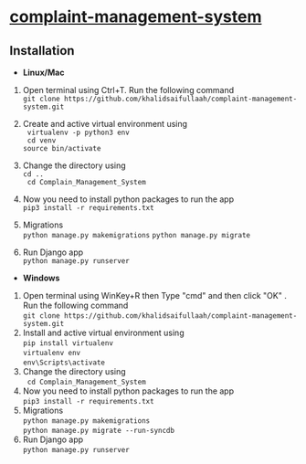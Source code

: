 # [complaint-management-system](https://complaint-management-demo.herokuapp.com/)

## Installation
- **Linux/Mac**
1. Open terminal using Ctrl+T. Run the following command <br>
`git clone https://github.com/khalidsaifullaah/complaint-management-system.git`

2. Create and active virtual environment using  <br>
` virtualenv -p python3 env` <br>
` cd venv` <br>
`source bin/activate` <br>
3. Change the directory using <br>
`cd ..` <br>
` cd Complain_Management_System`<br>
4. Now you need to install python packages to run the app <br>
`pip3 install -r requirements.txt`
5. Migrations <br>
`python manage.py makemigrations`
`python manage.py migrate`
7. Run Django app <br>
`python manage.py runserver`
- **Windows**
1. Open terminal using WinKey+R then Type "cmd" and then click "OK" . Run the following command <br>
`git clone https://github.com/khalidsaifullaah/complaint-management-system.git`
2. Install and active virtual environment using  <br>
`pip install virtualenv` <br>
`virtualenv env` <br>
`env\Scripts\activate` <br>
3. Change the directory using <br>
` cd Complain_Management_System`<br>
4. Now you need to install python packages to run the app <br>
`pip3 install -r requirements.txt`
5. Migrations <br>
`python manage.py makemigrations`<br>
`python manage.py migrate --run-syncdb`
7. Run Django app <br>
`python manage.py runserver`